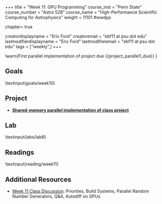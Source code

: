 +++
title = "Week 11: GPU Programming"
course_inst = "Penn State"
course_number = "Astro 528"
course_name = "High-Performance Scientific Computing for Astrophysics"
weight = 11101  #wwdpp

chapter= true

creatordisplayname = "Eric Ford"
creatoremail = "ebf11 at psu dot edu"
lastmodifierdisplayname = "Eric Ford"
lastmodifieremail = "ebf11 at psu dot edu"
tags = ["weekly",]
+++

\warn{First parallel implementation of project due {{project_parallel1_due}} }

## Goals
\textinput{goals/week10}

## Project
- **[Shared-memory parallel implementation of class project](/project/#first_parallel_version_of_code_due_project_parallel1_due)**

## Lab
\textinput{labs/lab8}

## Readings
\textinput{reading/week11}

## Additional Resources
- [Week 11 Class Discussion](https://psuastro528.github.io/Notes-Fall2025/week11/week11.html):  Priorities, Build Systems, Parallel Random Number Generators, Q&A, Autodiff on GPUs

